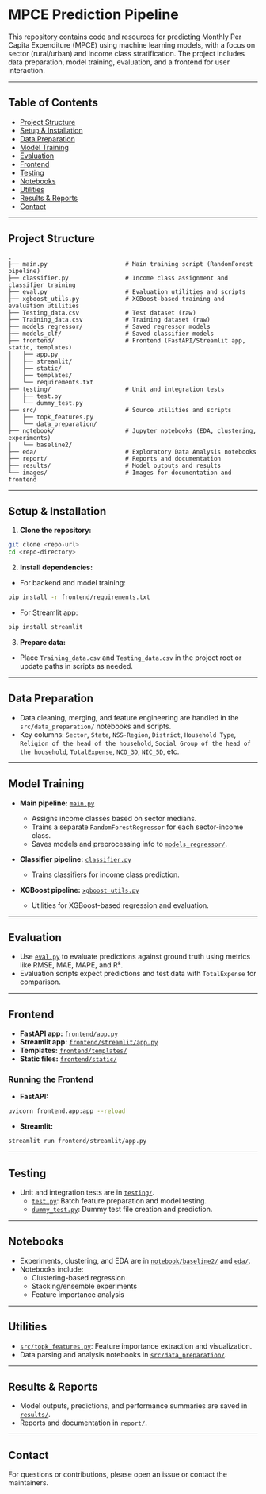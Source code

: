 # MPCE Prediction Pipeline

This repository contains code and resources for predicting Monthly Per Capita Expenditure (MPCE) using machine learning models, with a focus on sector (rural/urban) and income class stratification. The project includes data preparation, model training, evaluation, and a frontend for user interaction.

---

## Table of Contents

- [Project Structure](#project-structure)
- [Setup & Installation](#setup--installation)
- [Data Preparation](#data-preparation)
- [Model Training](#model-training)
- [Evaluation](#evaluation)
- [Frontend](#frontend)
- [Testing](#testing)
- [Notebooks](#notebooks)
- [Utilities](#utilities)
- [Results & Reports](#results--reports)
- [Contact](#contact)

---

## Project Structure
```
.
├── main.py                      # Main training script (RandomForest pipeline)
├── classifier.py                # Income class assignment and classifier training
├── eval.py                      # Evaluation utilities and scripts
├── xgboost_utils.py             # XGBoost-based training and evaluation utilities
├── Testing_data.csv             # Test dataset (raw)
├── Training_data.csv            # Training dataset (raw)
├── models_regressor/            # Saved regressor models
├── models_clf/                  # Saved classifier models
├── frontend/                    # Frontend (FastAPI/Streamlit app, static, templates)
│   ├── app.py
│   ├── streamlit/
│   ├── static/
│   ├── templates/
│   └── requirements.txt
├── testing/                     # Unit and integration tests
│   ├── test.py
│   └── dummy_test.py
├── src/                         # Source utilities and scripts
│   ├── topk_features.py
│   └── data_preparation/
├── notebook/                    # Jupyter notebooks (EDA, clustering, experiments)
│   └── baseline2/
├── eda/                         # Exploratory Data Analysis notebooks
├── report/                      # Reports and documentation
├── results/                     # Model outputs and results
└── images/                      # Images for documentation and frontend
```

---

## Setup & Installation

1. **Clone the repository:**
```sh
git clone <repo-url>
cd <repo-directory>
```

2. **Install dependencies:**
- For backend and model training:
```sh
pip install -r frontend/requirements.txt
```
- For Streamlit app:
```sh
pip install streamlit
```

3. **Prepare data:**
- Place `Training_data.csv` and `Testing_data.csv` in the project root or update paths in scripts as needed.

---

## Data Preparation
- Data cleaning, merging, and feature engineering are handled in the `src/data_preparation/` notebooks and scripts.
- Key columns: `Sector`, `State`, `NSS-Region`, `District`, `Household Type`, `Religion of the head of the household`, `Social Group of the head of the household`, `TotalExpense`, `NCO_3D`, `NIC_5D`, etc.

---

## Model Training

- **Main pipeline:** [`main.py`](main.py)
  - Assigns income classes based on sector medians.
  - Trains a separate `RandomForestRegressor` for each sector-income class.
  - Saves models and preprocessing info to [`models_regressor/`](models_regressor/).

- **Classifier pipeline:** [`classifier.py`](classifier.py)
  - Trains classifiers for income class prediction.

- **XGBoost pipeline:** [`xgboost_utils.py`](xgboost_utils.py)
  - Utilities for XGBoost-based regression and evaluation.

---

## Evaluation

- Use [`eval.py`](eval.py) to evaluate predictions against ground truth using metrics like RMSE, MAE, MAPE, and R².
- Evaluation scripts expect predictions and test data with `TotalExpense` for comparison.

---

## Frontend

- **FastAPI app:** [`frontend/app.py`](frontend/app.py)
- **Streamlit app:** [`frontend/streamlit/app.py`](frontend/streamlit/app.py)
- **Templates:** [`frontend/templates/`](frontend/templates/)
- **Static files:** [`frontend/static/`](frontend/static/)

### Running the Frontend
- **FastAPI:**
```sh
uvicorn frontend.app:app --reload
```
- **Streamlit:**
```sh
streamlit run frontend/streamlit/app.py
```

---

## Testing
- Unit and integration tests are in [`testing/`](testing/).
  - [`test.py`](testing/test.py): Batch feature preparation and model testing.
  - [`dummy_test.py`](testing/dummy_test.py): Dummy test file creation and prediction.

---

## Notebooks
- Experiments, clustering, and EDA are in [`notebook/baseline2/`](notebook/baseline2/) and [`eda/`](eda/).
- Notebooks include:
  - Clustering-based regression
  - Stacking/ensemble experiments
  - Feature importance analysis

---

## Utilities
- [`src/topk_features.py`](src/topk_features.py): Feature importance extraction and visualization.
- Data parsing and analysis notebooks in [`src/data_preparation/`](src/data_preparation/).

---

## Results & Reports
- Model outputs, predictions, and performance summaries are saved in [`results/`](results/).
- Reports and documentation in [`report/`](report/).

---

## Contact
For questions or contributions, please open an issue or contact the maintainers.